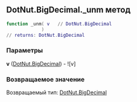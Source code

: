 ## DotNut.BigDecimal._unm метод


```lua
function _unm( v   // DotNut.BigDecimal
             )
// returns: DotNut.BigDecimal
```


### Параметры

**v** ([DotNut.BigDecimal](../../DotNut/BigDecimal.md)) - ![v]

### Возвращаемое значение

Возвращаемый тип: [DotNut.BigDecimal](../../DotNut/BigDecimal.md)

